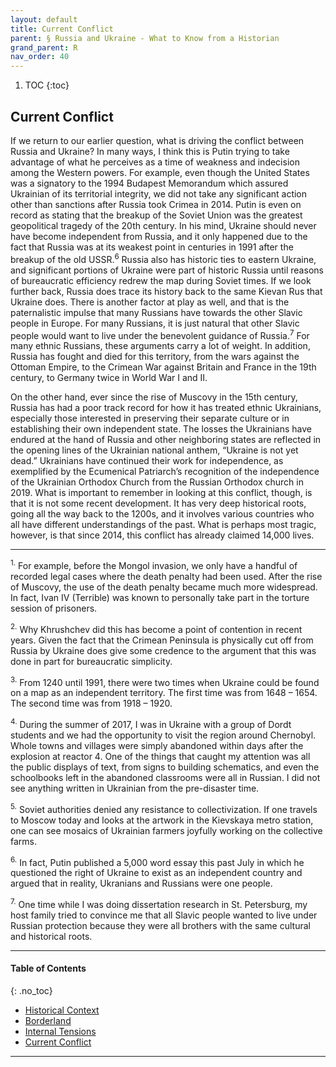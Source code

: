 ```yaml
---
layout: default
title: Current Conflict 
parent: § Russia and Ukraine - What to Know from a Historian   
grand_parent: R 
nav_order: 40 
---
```

<style>
.dont-break-out {
  /* These are technically the same, but use both */
  overflow-wrap: break-word;
  word-wrap: break-word;

     -ms-word-break: break-all;
  /* This is the dangerous one in WebKit, as it breaks things wherever */
  word-break: break-all;
  /* Instead use this non-standard one: */
  word-break: break-word;
}

.youtube-container {
    position: relative;
    width: 100%;
    height: 0;
    padding-bottom: 56.25%;
}
.youtube-video {
    position: absolute;
    top: 0;
    left: 0;
    width: 100%;
    height: 100%;
}

</style>

<div class="dont-break-out" markdown="1">

1. TOC
{:toc}

## Current Conflict 

If we return to our earlier question, what is driving the conflict between Russia and Ukraine? In many ways, I think this is Putin trying to take advantage of what he perceives as a time of weakness and indecision among the Western powers. For example, even though the United States was a signatory to the 1994 Budapest Memorandum which assured Ukrainian of its territorial integrity, we did not take any significant action other than sanctions after Russia took Crimea in 2014. Putin is even on record as stating that the breakup of the Soviet Union was the greatest geopolitical tragedy of the 20th century. In his mind, Ukraine should never have become independent from Russia, and it only happened due to the fact that Russia was at its weakest point in centuries in 1991 after the breakup of the old USSR.<sup>6</sup> Russia also has historic ties to eastern Ukraine, and significant portions of Ukraine were part of historic Russia until reasons of bureaucratic efficiency redrew the map during Soviet times. If we look further back, Russia does trace its history back to the same Kievan Rus that Ukraine does. There is another factor at play as well, and that is the paternalistic impulse that many Russians have towards the other Slavic people in Europe. For many Russians, it is just natural that other Slavic people would want to live under the benevolent guidance of Russia.<sup>7</sup> For many ethnic Russians, these arguments carry a lot of weight. In addition, Russia has fought and died for this territory, from the wars against the Ottoman Empire, to the Crimean War against Britain and France in the 19th century, to Germany twice in World War I and II.

On the other hand, ever since the rise of Muscovy in the 15th century, Russia has had a poor track record for how it has treated ethnic Ukrainians, especially those interested in preserving their separate culture or in establishing their own independent state. The losses the Ukrainians have endured at the hand of Russia and other neighboring states are reflected in the opening lines of the Ukrainian national anthem, “Ukraine is not yet dead.” Ukrainians have continued their work for independence, as exemplified by the Ecumenical Patriarch’s recognition of the independence of the Ukrainian Orthodox Church from the Russian Orthodox church in 2019. What is important to remember in looking at this conflict, though, is that it is not some recent development. It has very deep historical roots, going all the way back to the 1200s, and it involves various countries who all have different understandings of the past. What is perhaps most tragic, however, is that since 2014, this conflict has already claimed 14,000 lives.


***
<sup>1.</sup> For example, before the Mongol invasion, we only have a handful of recorded legal cases where the death penalty had been used. After the rise of Muscovy, the use of the death penalty became much more widespread. In fact, Ivan IV (Terrible) was
known to personally take part in the torture session of prisoners.

<sup>2.</sup> Why Khrushchev did this has become a point of contention in recent years. Given the fact that the Crimean Peninsula is physically cut off from Russia by Ukraine does give some credence to the argument that this was done in part for bureaucratic
simplicity.

<sup>3.</sup> From 1240 until 1991, there were two times when Ukraine could be found on a map as an independent territory. The first time was from 1648 – 1654. The second time
was from 1918 – 1920.

<sup>4.</sup> During the summer of 2017, I was in Ukraine with a group of Dordt students and we had the opportunity to visit the region around Chernobyl. Whole towns and villages were simply abandoned within days after the explosion at reactor 4. One of the things that caught my attention was all the public displays of text, from signs to building schematics, and even the schoolbooks left in the abandoned classrooms were all in Russian. I did not see anything written in Ukrainian from the pre-disaster
time.

<sup>5.</sup> Soviet authorities denied any resistance to collectivization. If one travels to Moscow today and looks at the artwork in the Kievskaya metro station, one can see mosaics
of Ukrainian farmers joyfully working on the collective farms.

<sup>6.</sup> In fact, Putin published a 5,000 word essay this past July in which he questioned the right of Ukraine to exist as an independent country and argued that in reality,
Ukranians and Russians were one people.

<sup>7.</sup> One time while I was doing dissertation research in St. Petersburg, my host family tried to convince me that all Slavic people wanted to live under Russian protection
because they were all brothers with the same cultural and historical roots.

***

#### Table of Contents
{: .no_toc}

<ul><li> <a href="/docs/R/Russia-and-Ukraine-What-to-Know-from-a-Historian-1/">Historical Context</a></li><li> <a href="/docs/R/Russia-and-Ukraine-What-to-Know-from-a-Historian-2/">Borderland</a></li><li> <a href="/docs/R/Russia-and-Ukraine-What-to-Know-from-a-Historian-3/">Internal Tensions</a></li><li> <a href="/docs/R/Russia-and-Ukraine-What-to-Know-from-a-Historian-4/">Current Conflict</a></li></ul>

***

</div>
